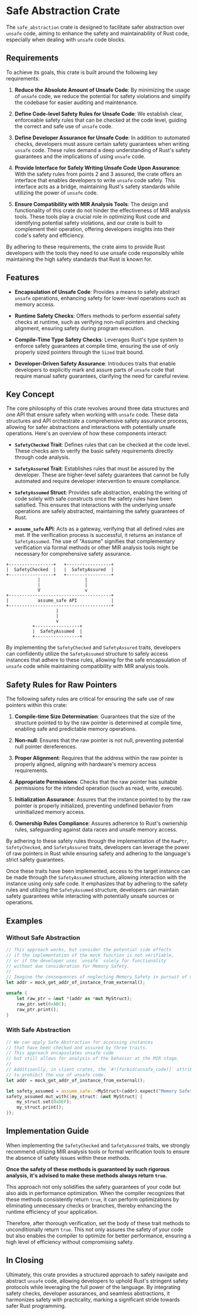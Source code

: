 # Safe Abstraction Crate

The `safe_abstraction` crate is designed
to facilitate safer abstraction over `unsafe` code,
aiming to enhance the safety and maintainability of Rust code,
especially when dealing with `unsafe` code blocks.

## Requirements

To achieve its goals, this crate is built around the following key requirements:

1. **Reduce the Absolute Amount of Unsafe Code**:
By minimizing the usage of `unsafe` code,
we reduce the potential for safety violations and
simplify the codebase for easier auditing and maintenance.

2. **Define Code-level Safety Rules for Unsafe Code**:
We establish clear, enforceable safety rules
that can be checked at the code level,
guiding the correct and safe use of `unsafe` code.

3. **Define Developer Assurance for Unsafe Code**:
In addition to automated checks,
developers must assure certain safety guarantees
when writing `unsafe` code.
These rules demand a deep understanding of Rust's safety guarantees
and the implications of using `unsafe` code.

4. **Provide Interface for Safely Writing Unsafe Code Upon Assurance**:
With the safety rules from points 2 and 3 assured,
the crate offers an interface that enables developers to write `unsafe` code safely.
This interface acts as a bridge, maintaining Rust's safety standards
while utilizing the power of `unsafe` code.

5. **Ensure Compatibility with MIR Analysis Tools**:
The design and functionality of this crate
do not hinder the effectiveness of MIR analysis tools.
These tools play a crucial role in optimizing Rust code
and identifying potential safety violations,
and our crate is built to complement their operation,
offering developers insights into their code's safety and efficiency.


By adhering to these requirements,
the crate aims to provide Rust developers with the tools
they need to use unsafe code responsibly
while maintaining the high safety standards that Rust is known for.

## Features

- **Encapsulation of Unsafe Code**:
Provides a means to safely abstract `unsafe` operations,
enhancing safety for lower-level operations such as memory access.

- **Runtime Safety Checks**:
Offers methods to perform essential safety checks at runtime,
such as verifying non-null pointers and checking alignment,
ensuring safety during program execution.

- **Compile-Time Type Safety Checks**:
Leverages Rust's type system to enforce safety guarantees at compile time,
ensuring the use of only properly sized pointers through the `Sized` trait bound.

- **Developer-Driven Safety Assurance**:
Introduces traits that enable developers to explicitly mark
and assure parts of `unsafe` code that require manual safety guarantees,
clarifying the need for careful review.

## Key Concept

The core philosophy of this crate revolves around
three data structures and one API
that ensure safety when working with `unsafe` code.
These data structures and API orchestrate a comprehensive safety assurance process,
allowing for safer abstractions and interactions with potentially unsafe operations.
Here's an overview of how these components interact:

- **`SafetyChecked` Trait**:
Defines rules that can be checked at the code level.
These checks aim to verify the basic safety requirements directly through code analysis.

- **`SafetyAssured` Trait**:
Establishes rules that must be assured by the developer.
These are higher-level safety guarantees
that cannot be fully automated and require developer intervention to ensure compliance.

- **`SafetyAssumed` Struct**:
Provides safe abstraction, enabling the writing of code solely
with safe constructs once the safety rules have been satisfied.
This ensures that interactions with the underlying unsafe operations are safely abstracted,
maintaining the safety guarantees of Rust.

- **`assume_safe` API**:
Acts as a gateway, verifying that all defined rules are met.
If the verification process is successful,
it returns an instance of `SafetyAssumed`.
The use of "Assume" signifies that complementary verification
via formal methods or other MIR analysis tools
might be necessary for comprehensive safety assurance.

```
+-----------------+   +-----------------+
|  SafetyChecked  |   |  SafetyAssured  |
+-----------------+   +-----------------+
            |                 |
            |                 |
            V                 v
+---------------------------------------+
|           assume_safe API             |
+---------------------------------------+
                   |
                   |
                   v
          +-----------------+
          |  SafetyAssumed  |
          +-----------------+
```

By implementing the `SafetyChecked` and `SafetyAssured` traits,
developers can confidently utilize the `SafetyAssumed` structure
to safely access instances that adhere to these rules,
allowing for the safe encapsulation of `unsafe` code
while maintaining compatibility with MIR analysis tools.

## Safety Rules for Raw Pointers

The following safety rules are critical
for ensuring the safe use of raw pointers within this crate:

1. **Compile-time Size Determination**:
Guarantees that the size of the structure pointed
to by the raw pointer is determined at compile time,
enabling safe and predictable memory operations.

2. **Non-null**:
Ensures that the raw pointer is not null,
preventing potential null pointer dereferences.

3. **Proper Alignment**:
Requires that the address within the raw pointer is properly aligned,
aligning with hardware's memory access requirements.

4. **Appropriate Permissions**:
Checks that the raw pointer has suitable permissions
for the intended operation (such as read, write, execute).

5. **Initialization Assurance**:
Assures that the instance pointed
to by the raw pointer is properly initialized,
preventing undefined behavior from uninitialized memory access.

6. **Ownership Rules Compliance**:
Assures adherence to Rust's ownership rules,
safeguarding against data races and unsafe memory access.

By adhering to these safety rules
through the implementation of the `RawPtr`, `SafetyChecked`, and `SafetyAssured` traits,
developers can leverage the power of raw pointers in Rust
while ensuring safety and adhering to the language's strict safety guarantees.

Once these traits have been implemented, access to the target instance can be made through
the `SafetyAssumed` structure, allowing interaction with the instance using only safe code.
It emphasizes that by adhering to the safety rules and
utilizing the `SafetyAssumed` structure, developers can maintain safety guarantees
while interacting with potentially unsafe sources or operations.

## Examples
### Without Safe Abstraction
```rust
// This approach works, but consider the potential side effects
// if the implementation of the mock function is not verifiable,
// or if the developer uses `unsafe` solely for functionality
// without due consideration for Memory Safety.
//
// Imagine the consequences of neglecting Memory Safety in pursuit of mere operation.
let addr = mock_get_addr_of_instance_from_external();

unsafe {
    let raw_ptr = &mut *(addr as *mut MyStruct);
    raw_ptr.set(0xABC);
    raw_ptr.print();
}
```

### With Safe Abstraction
```rust
// We can apply Safe Abstraction for accessing instances
// that have been checked and assured by three traits.
// This approach encapsulates unsafe code
// but still allows for analysis of the behavior at the MIR stage.
//
// Additioanlly, in client crates, the `#![forbid(unsafe_code)]` attribute can be used
// to prohibit the use of unsafe code.
let addr = mock_get_addr_of_instance_from_external();

let safety_assumed = assume_safe::<MyStruct>(addr).expect("Memory Safety Violation!");
safety_assumed.mut_with(|my_struct: &mut MyStruct| {
    my_struct.set(0xDEF);
    my_struct.print();
});
```

## Implementation Guide

When implementing the `SafetyChecked` and `SafetyAssured` traits,
we strongly recommend utilizing MIR analysis tools or formal verification tools
to ensure the absence of safety issues within these methods.

**Once the safety of these methods is guaranteed
by such rigorous analysis,
it's advised to make these methods always return `true`.**

This approach not only solidifies the safety guarantees of your code
but also aids in performance optimization.
When the compiler recognizes that these methods consistently return `true`,
it can perform optimizations by eliminating unnecessary checks
or branches, thereby enhancing the runtime efficiency of your application.

Therefore, after thorough verification,
set the body of these trait methods to unconditionally return `true`.
This not only assures the safety of your code
but also enables the compiler to optimize for better performance,
ensuring a high level of efficiency without compromising safety.

## In Closing

Ultimately, this crate provides a structured approach
to safely navigate and abstract `unsafe` code,
allowing developers to uphold Rust's stringent safety protocols
while leveraging the full power of the language.
By integrating safety checks, developer assurances, and seamless abstractions,
it harmonizes safety with practicality,
marking a significant stride towards safer Rust programming.
